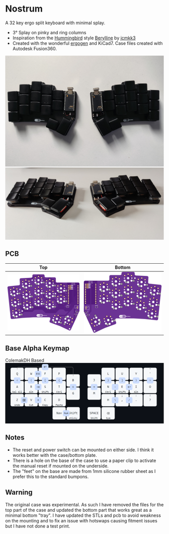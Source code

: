 # Nostrum
A 32 key ergo split keyboard with minimal splay.
- 3° Splay on pinky and ring columns
- Inspiration from the [Hummingbird](https://github.com/PJE66/hummingbird) style [Berylline](https://github.com/jcmkk3/trochilidae#berylline) by [jcmkk3](https://github.com/jcmkk3)
- Created with the wonderful [ergogen](https://github.com/ergogen/ergogen) and KiCad7. Case files created with Autodesk Fusion360.

![](Images/main.jpg)
![](Images/wide.jpg)


## PCB
| Top  | Bottom |
| ------------- | ------------- |
| ![](Images/top.png)  | ![](Images/bottom.png) |

## Base Alpha Keymap
ColemakDH Based
![](Images/keymap.png)

## Notes
- The reset and power switch can be mounted on either side. I think it works better with the case/bottom plate. 
- There is a hole on the base of the case to use a paper clip to activate the manual reset if mounted on the underside.
- The "feet" on the base are made from 1mm silicone rubber sheet as I prefer this to the standard bumpons.

## Warning
The original case was experimental. As such I have removed the files for the top part of the case and updated the bottom part that works great as a minimal bottom "tray". I have updated the STLs and pcb to avoid weakness on the mounting and to fix an issue with hotswaps causing fitment issues but I have not done a test print.


